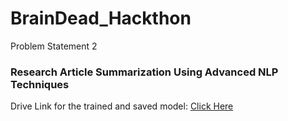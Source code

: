 # BrainDead_Hackthon
Problem Statement 2
### Research Article Summarization Using Advanced NLP Techniques
Drive Link for the trained and saved model:
[Click Here](https://drive.google.com/drive/folders/1ZHgQq2C2f6m15fXGpBJ5Bab1jmvS-bBs?usp=drive_link)
